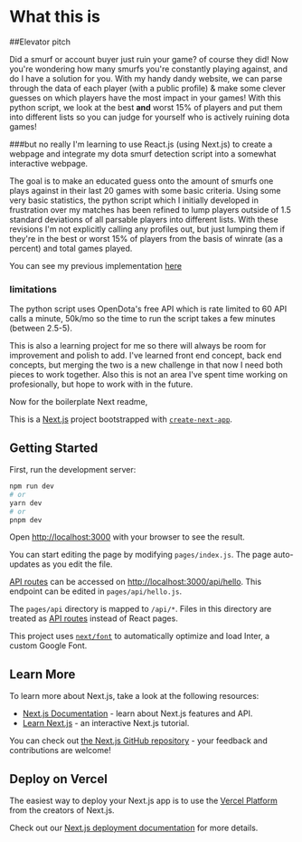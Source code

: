# What this is

##Elevator pitch

Did a smurf or account buyer just ruin your game? of course they did! Now you're wondering how many smurfs you're constantly playing against, and do I have a solution for you.
With my handy dandy website, we can parse through the data of each player (with a public profile) & make some clever guesses on which players have the most impact in your games! With this python script, we look at the best **and** worst 15% of players and put them into different lists so you can judge for yourself who is actively ruining dota games!


###but no really
I'm learning to use React.js (using Next.js) to create a webpage and integrate my dota smurf detection script into a somewhat interactive webpage.


The goal is to make an educated guess onto the amount of smurfs one plays against in their last 20 games with some basic criteria.
Using some very basic statistics, the python script which I initially developed in frustration over my matches has been refined to lump players outside of 1.5 standard deviations of all parsable players into different lists.
With these revisions I'm not explicitly calling any profiles out, but just lumping them if they're in the best or worst 15% of players from the basis of winrate (as a percent) and total games played.

You can see my previous implementation [here](https://github.com/tamaraltahan/GameStats/blob/main/GameStats.py)

### limitations

The python script uses OpenDota's free API which is rate limited to 60 API calls a minute, 50k/mo so the time to run the script takes a few minutes (between 2.5-5).

This is also a learning project for me so there will always be room for improvement and polish to add.
I've learned front end concept, back end concepts, but merging the two is a new challenge in that now I need both pieces to work together.
Also this is not an area I've spent time working on profesionally, but hope to work with in the future.


Now for the boilerplate Next readme,


This is a [Next.js](https://nextjs.org/) project bootstrapped with [`create-next-app`](https://github.com/vercel/next.js/tree/canary/packages/create-next-app).

## Getting Started

First, run the development server:

```bash
npm run dev
# or
yarn dev
# or
pnpm dev
```

Open [http://localhost:3000](http://localhost:3000) with your browser to see the result.

You can start editing the page by modifying `pages/index.js`. The page auto-updates as you edit the file.

[API routes](https://nextjs.org/docs/api-routes/introduction) can be accessed on [http://localhost:3000/api/hello](http://localhost:3000/api/hello). This endpoint can be edited in `pages/api/hello.js`.

The `pages/api` directory is mapped to `/api/*`. Files in this directory are treated as [API routes](https://nextjs.org/docs/api-routes/introduction) instead of React pages.

This project uses [`next/font`](https://nextjs.org/docs/basic-features/font-optimization) to automatically optimize and load Inter, a custom Google Font.

## Learn More

To learn more about Next.js, take a look at the following resources:

- [Next.js Documentation](https://nextjs.org/docs) - learn about Next.js features and API.
- [Learn Next.js](https://nextjs.org/learn) - an interactive Next.js tutorial.

You can check out [the Next.js GitHub repository](https://github.com/vercel/next.js/) - your feedback and contributions are welcome!

## Deploy on Vercel

The easiest way to deploy your Next.js app is to use the [Vercel Platform](https://vercel.com/new?utm_medium=default-template&filter=next.js&utm_source=create-next-app&utm_campaign=create-next-app-readme) from the creators of Next.js.

Check out our [Next.js deployment documentation](https://nextjs.org/docs/deployment) for more details.

